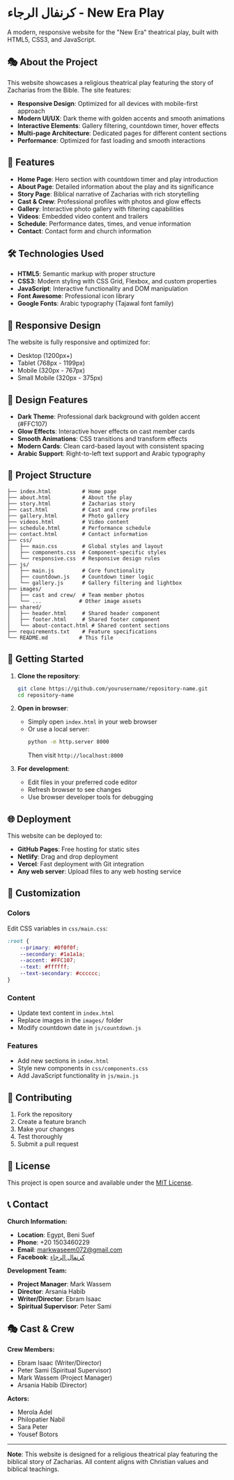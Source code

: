# كرنفال الرجاء - New Era Play

A modern, responsive website for the "New Era" theatrical play, built with HTML5, CSS3, and JavaScript.

## 🎭 About the Project

This website showcases a religious theatrical play featuring the story of Zacharias from the Bible. The site features:

- **Responsive Design**: Optimized for all devices with mobile-first approach
- **Modern UI/UX**: Dark theme with golden accents and smooth animations
- **Interactive Elements**: Gallery filtering, countdown timer, hover effects
- **Multi-page Architecture**: Dedicated pages for different content sections
- **Performance**: Optimized for fast loading and smooth interactions

## 🚀 Features

- **Home Page**: Hero section with countdown timer and play introduction
- **About Page**: Detailed information about the play and its significance
- **Story Page**: Biblical narrative of Zacharias with rich storytelling
- **Cast & Crew**: Professional profiles with photos and glow effects
- **Gallery**: Interactive photo gallery with filtering capabilities
- **Videos**: Embedded video content and trailers
- **Schedule**: Performance dates, times, and venue information
- **Contact**: Contact form and church information

## 🛠️ Technologies Used

- **HTML5**: Semantic markup with proper structure
- **CSS3**: Modern styling with CSS Grid, Flexbox, and custom properties
- **JavaScript**: Interactive functionality and DOM manipulation
- **Font Awesome**: Professional icon library
- **Google Fonts**: Arabic typography (Tajawal font family)

## 📱 Responsive Design

The website is fully responsive and optimized for:
- Desktop (1200px+)
- Tablet (768px - 1199px) 
- Mobile (320px - 767px)
- Small Mobile (320px - 375px)

## 🎨 Design Features

- **Dark Theme**: Professional dark background with golden accent (#FFC107)
- **Glow Effects**: Interactive hover effects on cast member cards
- **Smooth Animations**: CSS transitions and transform effects
- **Modern Cards**: Clean card-based layout with consistent spacing
- **Arabic Support**: Right-to-left text support and Arabic typography

## 📁 Project Structure

```
├── index.html          # Home page
├── about.html          # About the play
├── story.html          # Zacharias story
├── cast.html           # Cast and crew profiles
├── gallery.html        # Photo gallery
├── videos.html         # Video content
├── schedule.html       # Performance schedule
├── contact.html        # Contact information
├── css/
│   ├── main.css        # Global styles and layout
│   ├── components.css  # Component-specific styles
│   └── responsive.css  # Responsive design rules
├── js/
│   ├── main.js         # Core functionality
│   ├── countdown.js    # Countdown timer logic
│   └── gallery.js      # Gallery filtering and lightbox
├── images/
│   ├── cast and crew/  # Team member photos
│   └── ...            # Other image assets
├── shared/
│   ├── header.html     # Shared header component
│   ├── footer.html     # Shared footer component
│   └── about-contact.html # Shared content sections
├── requirements.txt    # Feature specifications
└── README.md          # This file
```

## 🚀 Getting Started

1. **Clone the repository**:
   ```bash
   git clone https://github.com/yourusername/repository-name.git
   cd repository-name
   ```

2. **Open in browser**:
   - Simply open `index.html` in your web browser
   - Or use a local server:
     ```bash
     python -m http.server 8000
     ```
     Then visit `http://localhost:8000`

3. **For development**:
   - Edit files in your preferred code editor
   - Refresh browser to see changes
   - Use browser developer tools for debugging

## 🌐 Deployment

This website can be deployed to:
- **GitHub Pages**: Free hosting for static sites
- **Netlify**: Drag and drop deployment
- **Vercel**: Fast deployment with Git integration
- **Any web server**: Upload files to any web hosting service

## 📝 Customization

### Colors
Edit CSS variables in `css/main.css`:
```css
:root {
    --primary: #0f0f0f;
    --secondary: #1a1a1a;
    --accent: #FFC107;
    --text: #ffffff;
    --text-secondary: #cccccc;
}
```

### Content
- Update text content in `index.html`
- Replace images in the `images/` folder
- Modify countdown date in `js/countdown.js`

### Features
- Add new sections in `index.html`
- Style new components in `css/components.css`
- Add JavaScript functionality in `js/main.js`

## 🤝 Contributing

1. Fork the repository
2. Create a feature branch
3. Make your changes
4. Test thoroughly
5. Submit a pull request

## 📄 License

This project is open source and available under the [MIT License](LICENSE).

## 📞 Contact

**Church Information:**
- **Location**: Egypt, Beni Suef
- **Phone**: +20 1503460229
- **Email**: markwaseem072@gmail.com
- **Facebook**: [كرنفال الرجاء](https://www.facebook.com/share/1GXaTSq8RR/)

**Development Team:**
- **Project Manager**: Mark Wassem
- **Director**: Arsania Habib
- **Writer/Director**: Ebram Isaac
- **Spiritual Supervisor**: Peter Sami

## 🎭 Cast & Crew

**Crew Members:**
- Ebram Isaac (Writer/Director)
- Peter Sami (Spiritual Supervisor) 
- Mark Wassem (Project Manager)
- Arsania Habib (Director)

**Actors:**
- Merola Adel
- Philopatier Nabil
- Sara Peter
- Yousef Botors

---

**Note**: This website is designed for a religious theatrical play featuring the biblical story of Zacharias. All content aligns with Christian values and biblical teachings. 